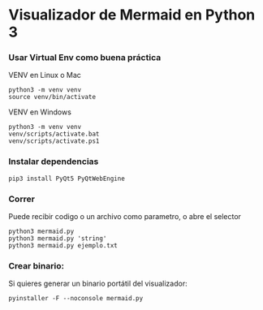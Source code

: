 # Visualizador de Mermaid en Python 3

### Usar Virtual Env como buena práctica
VENV en Linux o Mac
```
python3 -m venv venv
source venv/bin/activate
```

VENV en Windows
```
python3 -m venv venv
venv/scripts/activate.bat
venv/scripts/activate.ps1
```

### Instalar dependencias
```
pip3 install PyQt5 PyQtWebEngine
```

### Correr
Puede recibir codigo o un archivo como parametro, o abre el selector
```
python3 mermaid.py
python3 mermaid.py 'string'
python3 mermaid.py ejemplo.txt
```

### Crear binario:
Si quieres generar un binario portátil del visualizador:

```
pyinstaller -F --noconsole mermaid.py
```
